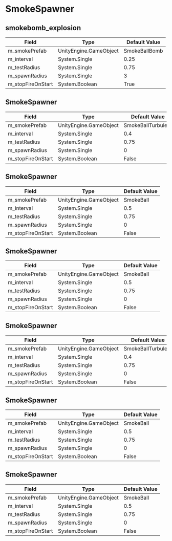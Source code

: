 # SmokeSpawner

## smokebomb_explosion

|Field|Type|Default Value|
|-----|----|-------------|
|m_smokePrefab|UnityEngine.GameObject|SmokeBallBomb|
|m_interval|System.Single|0.25|
|m_testRadius|System.Single|0.75|
|m_spawnRadius|System.Single|3|
|m_stopFireOnStart|System.Boolean|True|

## SmokeSpawner

|Field|Type|Default Value|
|-----|----|-------------|
|m_smokePrefab|UnityEngine.GameObject|SmokeBallTurbulent|
|m_interval|System.Single|0.4|
|m_testRadius|System.Single|0.75|
|m_spawnRadius|System.Single|0|
|m_stopFireOnStart|System.Boolean|False|

## SmokeSpawner

|Field|Type|Default Value|
|-----|----|-------------|
|m_smokePrefab|UnityEngine.GameObject|SmokeBall|
|m_interval|System.Single|0.5|
|m_testRadius|System.Single|0.75|
|m_spawnRadius|System.Single|0|
|m_stopFireOnStart|System.Boolean|False|

## SmokeSpawner

|Field|Type|Default Value|
|-----|----|-------------|
|m_smokePrefab|UnityEngine.GameObject|SmokeBall|
|m_interval|System.Single|0.5|
|m_testRadius|System.Single|0.75|
|m_spawnRadius|System.Single|0|
|m_stopFireOnStart|System.Boolean|False|

## SmokeSpawner

|Field|Type|Default Value|
|-----|----|-------------|
|m_smokePrefab|UnityEngine.GameObject|SmokeBallTurbulent|
|m_interval|System.Single|0.4|
|m_testRadius|System.Single|0.75|
|m_spawnRadius|System.Single|0|
|m_stopFireOnStart|System.Boolean|False|

## SmokeSpawner

|Field|Type|Default Value|
|-----|----|-------------|
|m_smokePrefab|UnityEngine.GameObject|SmokeBall|
|m_interval|System.Single|0.5|
|m_testRadius|System.Single|0.75|
|m_spawnRadius|System.Single|0|
|m_stopFireOnStart|System.Boolean|False|

## SmokeSpawner

|Field|Type|Default Value|
|-----|----|-------------|
|m_smokePrefab|UnityEngine.GameObject|SmokeBall|
|m_interval|System.Single|0.5|
|m_testRadius|System.Single|0.75|
|m_spawnRadius|System.Single|0|
|m_stopFireOnStart|System.Boolean|False|

